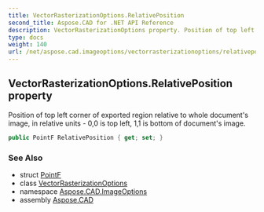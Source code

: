 ```yaml
---
title: VectorRasterizationOptions.RelativePosition
second_title: Aspose.CAD for .NET API Reference
description: VectorRasterizationOptions property. Position of top left corner of exported region relative to whole documents image in relative units  00 is top left 11 is bottom of documents image
type: docs
weight: 140
url: /net/aspose.cad.imageoptions/vectorrasterizationoptions/relativeposition/
---
```

## VectorRasterizationOptions.RelativePosition property

Position of top left corner of exported region relative to whole document's image, in relative units - 0,0 is top left, 1,1 is bottom of document's image.

```csharp
public PointF RelativePosition { get; set; }
```

### See Also

* struct [PointF](../../../aspose.cad/pointf/)
* class [VectorRasterizationOptions](../)
* namespace [Aspose.CAD.ImageOptions](../../../aspose.cad.imageoptions/)
* assembly [Aspose.CAD](../../../)


